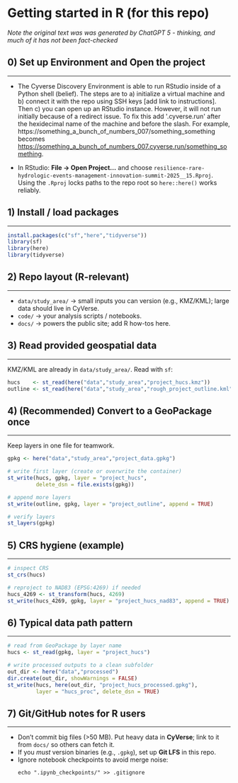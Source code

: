 Getting started in R (for this repo)
=================================================
*Note the original text was was generated by ChatGPT 5 - thinking, and much of it has not been fact-checked*

## 0) Set up Environment and Open the project
-------------------
- The Cyverse Discovery Environment is able to run RStudio inside of a Python shell (belief). The steps are to a) initialize
a virtual machine and b) connect it with the repo using SSH keys [add link to instructions]. Then c) you can open up an RStudio
instance. However, it will not run initially because of a redirect issue. To fix this add '.cyverse.run' after the hexidecimal
name of the machine and before the slash. For example, https://something_a_bunch_of_numbers_007/something_something becomes
https://something_a_bunch_of_numbers_007.cyverse.run/something_something.

- In RStudio: **File → Open Project…** and choose `resilience-rare-hydrologic-events-management-innovation-summit-2025__15.Rproj`.  
  Using the `.Rproj` locks paths to the repo root so `here::here()` works reliably.

## 1) Install / load packages
--------------------------
```r
install.packages(c("sf","here","tidyverse"))
library(sf)
library(here)
library(tidyverse)
```

## 2) Repo layout (R-relevant)
---------------------------
- `data/study_area/` → small inputs you can version (e.g., KMZ/KML); large data should live in CyVerse.
- `code/` → your analysis scripts / notebooks.  
- `docs/` → powers the public site; add R how-tos here.

## 3) Read provided geospatial data
--------------------------------
KMZ/KML are already in `data/study_area/`. Read with `sf`:
```r
hucs    <- st_read(here("data","study_area","project_hucs.kmz"))
outline <- st_read(here("data","study_area","rough_project_outline.kml"))
```

## 4) (Recommended) Convert to a GeoPackage once
---------------------------------------------
Keep layers in one file for teamwork.
```r
gpkg <- here("data","study_area","project_data.gpkg")

# write first layer (create or overwrite the container)
st_write(hucs, gpkg, layer = "project_hucs",
         delete_dsn = file.exists(gpkg))

# append more layers
st_write(outline, gpkg, layer = "project_outline", append = TRUE)

# verify layers
st_layers(gpkg)
```

## 5) CRS hygiene (example)
------------------------
```r
# inspect CRS
st_crs(hucs)

# reproject to NAD83 (EPSG:4269) if needed
hucs_4269 <- st_transform(hucs, 4269)
st_write(hucs_4269, gpkg, layer = "project_hucs_nad83", append = TRUE)
```

## 6) Typical data path pattern
----------------------------
```r
# read from GeoPackage by layer name
hucs <- st_read(gpkg, layer = "project_hucs")

# write processed outputs to a clean subfolder
out_dir <- here("data","processed")
dir.create(out_dir, showWarnings = FALSE)
st_write(hucs, here(out_dir, "project_hucs_processed.gpkg"),
         layer = "hucs_proc", delete_dsn = TRUE)
```

## 7) Git/GitHub notes for R users
-------------------------------
- Don’t commit big files (>50 MB). Put heavy data in **CyVerse**; link to it from `docs/` so others can fetch it.  
- If you *must* version binaries (e.g., `.gpkg`), set up **Git LFS** in this repo.
- Ignore notebook checkpoints to avoid merge noise:
  ```
  echo ".ipynb_checkpoints/" >> .gitignore
  ```
